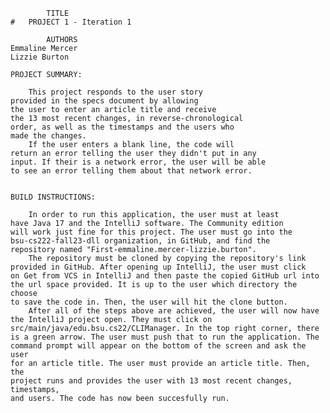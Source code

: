 
            TITLE
    #   PROJECT 1 - Iteration 1

            AUTHORS
    Emmaline Mercer
    Lizzie Burton

    PROJECT SUMMARY: 

        This project responds to the user story
    provided in the specs document by allowing
    the user to enter an article title and receive
    the 13 most recent changes, in reverse-chronological
    order, as well as the timestamps and the users who 
    made the changes.
        If the user enters a blank line, the code will 
    return an error telling the user they didn't put in any
    input. If their is a network error, the user will be able
    to see an error telling them about that network error.
        

    BUILD INSTRUCTIONS:

        In order to run this application, the user must at least
    have Java 17 and the IntelliJ software. The Community edition
    will work just fine for this project. The user must go into the 
    bsu-cs222-fall23-dll organization, in GitHub, and find the 
    repository named "First-emmaline.mercer-lizzie.burton".
        The repository must be cloned by copying the repository's link
    provided in GitHub. After opening up IntelliJ, the user must click 
    on Get from VCS in IntelliJ and then paste the copied GitHub url into
    the url space provided. It is up to the user which directory the choose
    to save the code in. Then, the user will hit the clone button.
        After all of the steps above are achieved, the user will now have 
    the IntelliJ project open. They must click on 
    src/main/java/edu.bsu.cs22/CLIManager. In the top right corner, there 
    is a green arrow. The user must push that to run the application. The
    command prompt will appear on the bottom of the screen and ask the user
    for an article title. The user must provide an article title. Then, the 
    project runs and provides the user with 13 most recent changes, timestamps,
    and users. The code has now been succesfully run.
    
